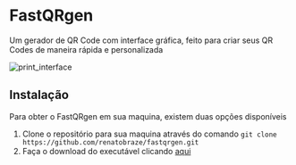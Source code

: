 # **FastQRgen**

Um gerador de QR Code com interface gráfica, feito para criar seus QR Codes de maneira rápida e personalizada

![print_interface](https://user-images.githubusercontent.com/81542381/167265990-274186b8-df8b-4afd-a842-89b6384576c0.png)
## Instalação

 Para obter o FastQRgen em sua maquina, existem duas opções disponíveis 
 

 1. Clone o repositório para sua maquina através do comando `git clone https://github.com/renatobraze/fastqrgen.git`
 2. Faça o download do executável clicando [aqui](https://drive.google.com/file/d/1Rca6wkZ4x0qqEuC6n2J0OZqPQ-YIK4Qz/view?usp=sharing) 
